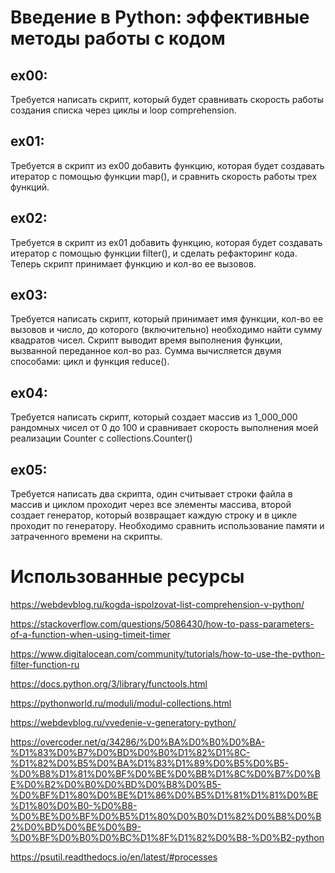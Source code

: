 # Введение в Python: эффективные методы работы с кодом

## ex00:
Требуется написать скрипт, который будет сравнивать скорость работы создания списка через циклы и loop comprehension.

## ex01:
Требуется в скрипт из ex00 добавить функцию, которая будет создавать итератор с помощью функции map(), и сравнить скорость работы трех функций. 

## ex02:
Требуется в скрипт из ex01 добавить функцию, которая будет создавать итератор с помощью функции filter(), и сделать рефакторинг кода. Теперь скрипт принимает функцию и кол-во ее вызовов.

## ex03:
Требуется написать скрипт, который принимает имя функции, кол-во ее вызовов и число, до которого (включительно) необходимо найти сумму квадратов чисел. Скрипт выводит время выполнения функции, вызванной переданное кол-во раз. Сумма вычисляется двумя способами: цикл и функция reduce().

## ex04:
Требуется написать скрипт, который создает массив из 1_000_000 рандомных чисел от 0 до 100 и сравнивает скорость выполнения моей реализации Counter с collections.Counter()

## ex05:
Требуется написать два скрипта, один считывает строки файла в массив и циклом проходит через все элементы массива, второй создает генератор, который возвращает каждую строку и в цикле проходит по генератору. Необходимо сравнить использование памяти и затраченного времени на скрипты.

# Использованные ресурсы

https://webdevblog.ru/kogda-ispolzovat-list-comprehension-v-python/

https://stackoverflow.com/questions/5086430/how-to-pass-parameters-of-a-function-when-using-timeit-timer

https://www.digitalocean.com/community/tutorials/how-to-use-the-python-filter-function-ru

https://docs.python.org/3/library/functools.html

https://pythonworld.ru/moduli/modul-collections.html

https://webdevblog.ru/vvedenie-v-generatory-python/

https://overcoder.net/q/34286/%D0%BA%D0%B0%D0%BA-%D1%83%D0%B7%D0%BD%D0%B0%D1%82%D1%8C-%D1%82%D0%B5%D0%BA%D1%83%D1%89%D0%B5%D0%B5-%D0%B8%D1%81%D0%BF%D0%BE%D0%BB%D1%8C%D0%B7%D0%BE%D0%B2%D0%B0%D0%BD%D0%B8%D0%B5-%D0%BF%D1%80%D0%BE%D1%86%D0%B5%D1%81%D1%81%D0%BE%D1%80%D0%B0-%D0%B8-%D0%BE%D0%BF%D0%B5%D1%80%D0%B0%D1%82%D0%B8%D0%B2%D0%BD%D0%BE%D0%B9-%D0%BF%D0%B0%D0%BC%D1%8F%D1%82%D0%B8-%D0%B2-python

https://psutil.readthedocs.io/en/latest/#processes
